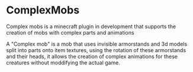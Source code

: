 # ComplexMobs
 Complex mobs is a minecraft plugin in development that supports the creation of mobs with complex parts and animations
 
 A "Complex mob" is a mob that uses invisible armorstands and 3d models split into parts onto item textures, using the rotation of these armorstands and their heads, it allows the creation of complex animations for these creatures without moddifying the actual game.
